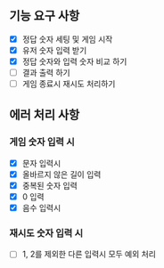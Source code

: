 ## 기능 요구 사항
- [x] 정답 숫자 세팅 및 게임 시작
- [x] 유저 숫자 입력 받기
- [x] 정답 숫자와 입력 숫자 비교 하기
- [ ] 결과 출력 하기
- [ ] 게임 종료시 재시도 처리하기

## 에러 처리 사항
### 게임 숫자 입력 시
- [x] 문자 입력시
- [x] 올바르지 않은 길이 입력
- [x] 중복된 숫자 입력
- [x] 0 입력
- [x] 음수 입력시

### 재시도 숫자 입력 시
- [ ] 1, 2를 제외한 다른 입력시 모두 예외 처리